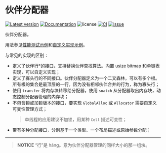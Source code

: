 ﻿# 伙伴分配器

[![Latest version](https://img.shields.io/crates/v/customizable-buddy.svg)](https://crates.io/crates/customizable-buddy)
[![Documentation](https://docs.rs/customizable-buddy/badge.svg)](https://docs.rs/customizable-buddy)
![license](https://img.shields.io/github/license/YdrMaster/buddy-allocator)
[![CI](https://github.com/YdrMaster/buddy-allocator/actions/workflows/build.yml/badge.svg?branch=main)](https://github.com/YdrMaster/buddy-allocator/actions)
[![issue](https://img.shields.io/github/issues/YdrMaster/buddy-allocator)](https://github.com/YdrMaster/buddy-allocator/issues)

伙伴分配器。

用法参见[性能测试示例](/examples/bench.rs)和[自定义实现示例](/examples/debug.rs)。

与常见的实现的区别：

- 定义了伙伴行\*的接口，支持替换伙伴查找算法。内置 usize bitmap 和单链表实现，可以自定义实现；
- 定义了寡头行的不同接口。伙伴分配器定义为一个二叉森林，可以有多个根。所有根的集合是最顶层的一行，因为没有相邻伙伴合并的行为，称为寡头行；
- 使用 `transfer` 将内存块转移给分配器，使用 `snatch` 从分配器取出内存块，动态控制分配器管理的内存块；
- 不包含锁或加锁版本的接口，要实现 `GlobalAlloc` 或 `Allocator` 需要自定义可变性管理方式；
  > 单线程的应用建议不加锁，用某种 `Cell` 描述可变性；
- 带有多种分配接口，分别基于一个类型、一个布局描述或原始参数分配；

---

> **NOTICE** “行”是 háng。意为伙伴分配器管理的同样大小的那一组块。
